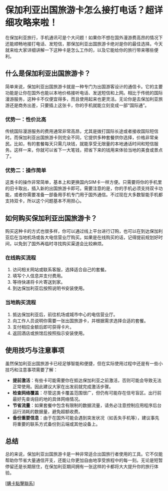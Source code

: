 # 保加利亚出国旅游卡怎么接打电话？超详细攻略来啦！

在保加利亚旅行，手机通讯可是个大问题！如果你不想在国外漫游费高昂的情况下还能顺畅地接打电话、发短信，那保加利亚出国旅游卡绝对是你的最佳选择。今天就来给大家详细讲解一下这种卡是怎么工作的，以及它能给你的旅行带来哪些便利。

## 什么是保加利亚出国旅游卡？

简单来说，保加利亚出国旅游卡就是一种专门为出国游客设计的通信卡。它的主要功能是让你在国外也能以本地价格接听电话、发送短信和上网。相比于传统的国际漫游服务，这种卡不仅便宜得多，而且使用起来也更灵活。无论你是去保加利亚旅游还是商务出差，只要插上这张卡，你的手机就能立刻变成一部“国际通”。

### 优势一：性价比高

传统国际漫游服务的费用通常非常高昂，尤其是拨打国际长途或者接收国际短信时。而保加利亚出国旅游卡则完全不同，它提供多种套餐供你选择，价格非常亲民。比如，有的套餐每天只需几块钱，就能享受无限量的本地通话时间和短信服务。这样一来，你就可以省下一大笔钱，把省下来的钱用来体验当地的美食或景点了。

### 优势二：操作简单

这类卡的操作非常简单，基本上和更换国内SIM卡一样方便。只需要将你的手机里的旧卡取出，插入新的出国旅游卡即可。需要注意的是，你的手机必须支持双卡功能，或者你需要准备一部备用手机专门用于国外通信。不过现在大多数智能手机都支持双卡，所以这个问题基本不用担心。

## 如何购买保加利亚出国旅游卡？

购买这种卡的方式也很多样，你可以通过线上平台进行订购，也可以在到达保加利亚后在当地机场或各大电信营业厅购买。如果是在线购买的话，记得提前规划好时间，以免到了国外再临时寻找购买渠道会比较麻烦。

### 在线购买流程

1. 访问相关网站或联系客服，选择适合自己的套餐。
2. 填写个人信息并支付费用。
3. 等待快递将卡片寄送到家。
4. 到达保加利亚后按照说明书安装使用。

### 当地购买流程

1. 抵达保加利亚后，前往机场或城市中心的电信营业厅。
2. 向工作人员说明你需要一张出国旅游卡，并根据需求选择合适的套餐。
3. 支付相应金额后即可获得卡片。
4. 返回酒店或旅馆后按照指示安装使用。

## 使用技巧与注意事项

虽然保加利亚出国旅游卡已经足够智能和便捷，但在实际使用过程中还是有一些小技巧和注意事项需要了解：

- **提前激活**：有些卡可能需要你在抵达保加利亚之前激活，否则可能会导致无法正常使用。因此建议大家在出发前就完成激活步骤。
- **检查网络覆盖**：尽管这类卡覆盖范围很广，但仍有可能存在信号盲区。出行前最好先查询目的地的具体网络情况。
- **节省流量**：如果套餐中包含有限制的数据流量，请务必注意控制应用程序后台运行消耗的数据量，避免超额收费。
- **备份重要信息**：由于在国外可能会遇到突发状况（如丢失手机等），建议事先将重要的联系方式备份到云端或其他设备上。

## 总结

总的来说，保加利亚出国旅游卡是一种非常适合出国旅行者使用的工具。它不仅能帮助你节省大量通信开支，还能让你更加自由地享受旅程中的每一刻。无论是短暂停留还是长期居住，在保加利亚期间拥有一张这样的卡都将大大提升你的旅行体验。

[[購卡點擊聯系](https://t.me/s/esim1088)]